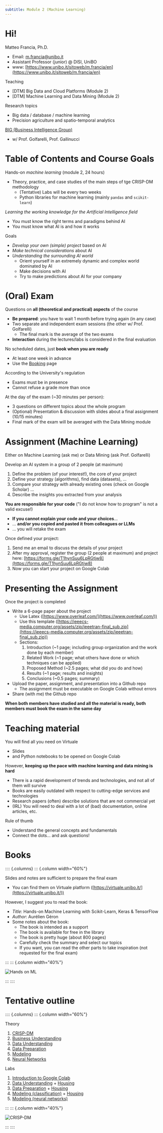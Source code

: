 ```yaml
---
subtitle: Module 2 (Machine Learning)
---
```


# Hi!

Matteo Francia, Ph.D.

- Email: m.francia@unibo.it
- Assistant Professor (junior) @ DISI, UniBO
- www: [https://www.unibo.it/sitoweb/m.francia/en](https://www.unibo.it/sitoweb/m.francia/en)

Teaching

- [DTM] Big Data and Cloud Platforms (Module 2)
- [DTM] Machine Learning and Data Mining (Module 2)

Research topics

- Big data / database / machine learning
- Precision agriculture and spatio-temporal analytics

[BIG (Business Intelligence Group)](https://big.csr.unibo.it/)

- w/ Prof. Golfarelli, Prof. Gallinucci

# Table of Contents and Course Goals

Hands-on *machine learning* (module 2, 24 hours)

- Theory, practice, and case studies of the main steps of tge CRISP-DM methodology
  - (Tentative) Labs will be every two weeks
  - Python libraries for machine learning (mainly `pandas` and `scikit-learn`)

*Learning the working knowledge for the Artificial Intelligence field*

- You must know the right terms and paradigms behind AI
- You must know what AI is and how it works

Goals

- *Develop your own (simple) project* based on AI
- *Make technical considerations* about AI
- *Understanding the surrounding AI world*
  - Orient yourself in an extremely dynamic and complex world dominated by AI
  - Make decisions with AI
  - Try to make predictions about AI for your company

# (Oral) Exam

Questions on **all (theoretical and practical) aspects** of the course

- **Be prepared**: you have to wait 1 month before trying again (in any case)
- Two separate and independent exam sessions (the other w/ Prof. Golfarelli)
  - The final mark is the average of the two exams
- **Interaction** during the lectures/labs is considered in the final evaluation

No scheduled dates, just **book when you are ready**

- At least one week in advance
- Use the [Booking](https://outlook.office365.com/owa/calendar/DTMMachineLearningModule@live.unibo.it/bookings/s/VXKOGV3sS02dofzMZtOpHQ2) page

According to the University's regulation

- Exams must be in presence
- Cannot refuse a grade more than once

At the day of the exam (~30 minutes per person):

- 3 questions on different topics about the whole program
- (Optional) Presentation & discussion with slides about a final assignment (10/15 minutes)
- Final mark of the exam will be averaged with the Data Mining module

# Assignment (Machine Learning)

Either on Machine Learning (ask me) or Data Mining (ask Prof. Golfarelli)

Develop an AI system in a group of 2 people (at maximum)

1. Define the problem (of your interest!), the core of your project
1. Define your strategy (algorithms), find data (datasets), ...
1. Compare your strategy with already existing ones (check on Google Scholar) ...
1. Describe the insights you extracted from your analysis

**You are responsible for your code** ("I do not know how to program" is not a valid excuse!)

- **If you cannot explain your code and your choices**...
- ... **and/or you copied and pasted it from colleagues or LLMs**
- ... you will retake the exam

Once defined your project:

1. Send me an email to discuss the details of your project
1. After my approval, register the group (2 people at maximum) and project here: [https://forms.gle/T1hynSuu6LpRGtjw8](https://forms.gle/T1hynSuu6LpRGtjw8)
1. Now you can start your project on Google Colab

# Presenting the Assignment

Once the project is completed

- Write a 6-page paper about the project
  - Use Latex ([https://www.overleaf.com/](https://www.overleaf.com/))
  - Use this template ([https://ieeecs-media.computer.org/assets/zip/ieeetran-final_sub.zip](https://ieeecs-media.computer.org/assets/zip/ieeetran-final_sub.zip))
  - Sections:
    1. Introduction (~1 page; including group organization and the work done by each member)
    2. Related Work (~1 page; what others have done or which techniques can be applied)
    3. Proposed Method (~2.5 pages; what did you do and how)
    4. Results (~1 page; results and insights)
    5. Conclusions (~0.5 pages; summary)
- Upload the paper, assignment, and presentation into a Github repo
  - The assignment must be executable on Google Colab without errors
- Share (with me) the Github repo

**When both members have studied and all the material is ready, both members must book the exam in the same day**


# Teaching material

You will find all you need on Virtuale

- Slides
- and Python notebooks to be opened on Google Colab

However, **keeping up the pace with machine learning and data mining is hard**

- There is a rapid development of trends and technologies, and not all of them will survive
- Books are easily outdated with respect to cutting-edge services and technologies
- Research papers (often) describe solutions that are not commercial yet
- (IRL) You will need to deal with a lot of (bad) documentation, online articles, etc.

Rule of thumb

- Understand the general concepts and fundamentals
- Connect the dots... and ask questions!

# Books

:::: {.columns}
::: {.column width="60%"}

Slides and notes are sufficient to prepare the final exam

- You can find them on Virtuale platform ([https://virtuale.unibo.it/](https://virtuale.unibo.it/))

However, I suggest you to read the book:

- *Title*: Hands-on Machine Learning with Scikit-Learn, Keras & TensorFlow
- *Author*: Aurélien Géron
- Some notes about the book:
  - The book is intended as a support
  - The book is available for free in the library
  - The book is pretty huge (about 800 pages)
  - Carefully check the summary and select our topics
  - If you want, you can read the other parts to take inspiration (not requested for the final exam)

:::
::: {.column width="40%"}

![Hands on ML](https://learning.oreilly.com/library/cover/9781492032632/250w/)

:::
::::

# Tentative outline

:::: {.columns}
::: {.column width="60%"}

Theory

1. [CRISP-DM](https://w4bo.github.io/AA2425-unibo-mldm/01-crispdm)
1. [Business Understanding](https://w4bo.github.io/AA2425-unibo-mldm/02-businessunderstanding)
1. [Data Understanding](https://w4bo.github.io/AA2425-unibo-mldm/03-dataunderstanding)
1. [Data Preparation](https://w4bo.github.io/AA2425-unibo-mldm/04-datapreparation)
1. [Modeling](https://w4bo.github.io/AA2425-unibo-mldm/05-modeling)
1. [Neural Networks](https://w4bo.github.io/AA2425-unibo-mldm/06-neuralnetworks)

Labs

1. [Introduction to Google Colab](https://w4bo.github.io/AA2425-unibo-mldm/lab-00-introduction)
1. [Data Understanding](https://w4bo.github.io/AA2425-unibo-mldm/lab-01-dataunderstanding) + [Housing](https://w4bo.github.io/AA2425-unibo-mldm/lab-02-housing)
1. [Data Preparation](https://w4bo.github.io/AA2425-unibo-mldm/lab-03-datapreparation) + [Housing](https://w4bo.github.io/AA2425-unibo-mldm/lab-04-housing)
1. [Modeling (classification)](https://w4bo.github.io/AA2425-unibo-mldm/lab-05-classification) + [Housing](https://w4bo.github.io/AA2425-unibo-mldm/lab-06-housing)
1. [Modeling (neural networks)](https://w4bo.github.io/AA2425-unibo-mldm/lab-07-neuralnetworks)

:::
::: {.column width="40%"}

![CRISP-DM](./img/crispdm.png)

:::
::::